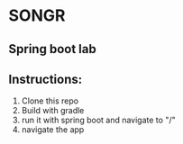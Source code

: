 # SONGR

## Spring boot lab

## Instructions: 

1. Clone this repo
2. Build with gradle
3. run it with spring boot and navigate to "/"
4. navigate the app

